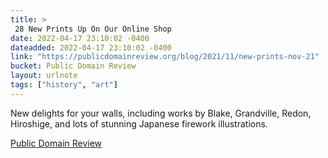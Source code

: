 ```yaml
---
title: > 
 28 New Prints Up On Our Online Shop
date: 2022-04-17 23:10:02 -0400
dateadded: 2022-04-17 23:10:02 -0400
link: "https://publicdomainreview.org/blog/2021/11/new-prints-nov-21"
bucket: Public Domain Review
layout: urlnote
tags: ["history", "art"]
--- 
```

New delights for your walls, including works by Blake, Grandville, Redon, Hiroshige, and lots of stunning Japanese firework illustrations.
 <!-- end excerpt --> 
<div class='bucket'><a class='internal-link' href='/buckets/public-domain-review'>Public Domain Review</a></div> 
